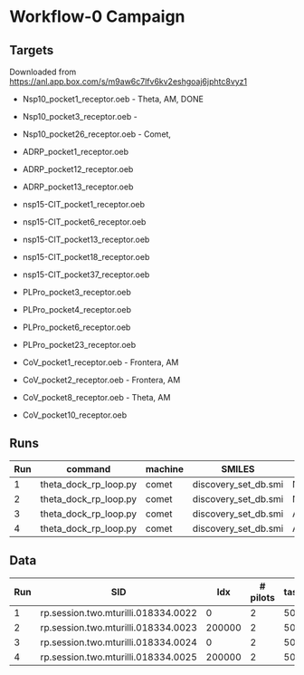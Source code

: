 # Workflow-0 Campaign

## Targets 

Downloaded from https://anl.app.box.com/s/m9aw6c7lfv6kv2eshgoaj6jphtc8vyz1

* Nsp10_pocket1_receptor.oeb - Theta, AM, DONE
* Nsp10_pocket3_receptor.oeb - 
* Nsp10_pocket26_receptor.oeb - Comet, 

* ADRP_pocket1_receptor.oeb
* ADRP_pocket12_receptor.oeb
* ADRP_pocket13_receptor.oeb

* nsp15-CIT_pocket1_receptor.oeb
* nsp15-CIT_pocket6_receptor.oeb
* nsp15-CIT_pocket13_receptor.oeb
* nsp15-CIT_pocket18_receptor.oeb
* nsp15-CIT_pocket37_receptor.oeb

* PLPro_pocket3_receptor.oeb
* PLPro_pocket4_receptor.oeb
* PLPro_pocket6_receptor.oeb
* PLPro_pocket23_receptor.oeb

* CoV_pocket1_receptor.oeb - Frontera, AM
* CoV_pocket2_receptor.oeb - Frontera, AM
* CoV_pocket8_receptor.oeb - Theta, AM
* CoV_pocket10_receptor.oeb


## Runs

| Run | command               | machine  | SMILES               | OEB                         |
|-----|-----------------------|----------|----------------------|-----------------------------|
| 1   | theta_dock_rp_loop.py | comet    | discovery_set_db.smi | Nsp10_pocket26_receptor.oeb |
| 2   | theta_dock_rp_loop.py | comet    | discovery_set_db.smi | Nsp10_pocket26_receptor.oeb |
| 3   | theta_dock_rp_loop.py | comet    | discovery_set_db.smi | ADRP_pocket1_receptor.oeb   |
| 4   | theta_dock_rp_loop.py | comet    | discovery_set_db.smi | ADRP_pocket1_receptor.oeb   |

## Data

| Run | SID                                 | Idx    | # pilots | task/pilot | # Idx |
|-----|-------------------------------------|--------|----------|------------|-------|
| 1   | rp.session.two.mturilli.018334.0022 | 0      | 2        | 50         | 2000  |
| 2   | rp.session.two.mturilli.018334.0023 | 200000 | 2        | 50         | 2000  |
| 3   | rp.session.two.mturilli.018334.0024 | 0      | 2        | 50         | 2000  |
| 4   | rp.session.two.mturilli.018334.0025 | 200000 | 2        | 50         | 2000  |
